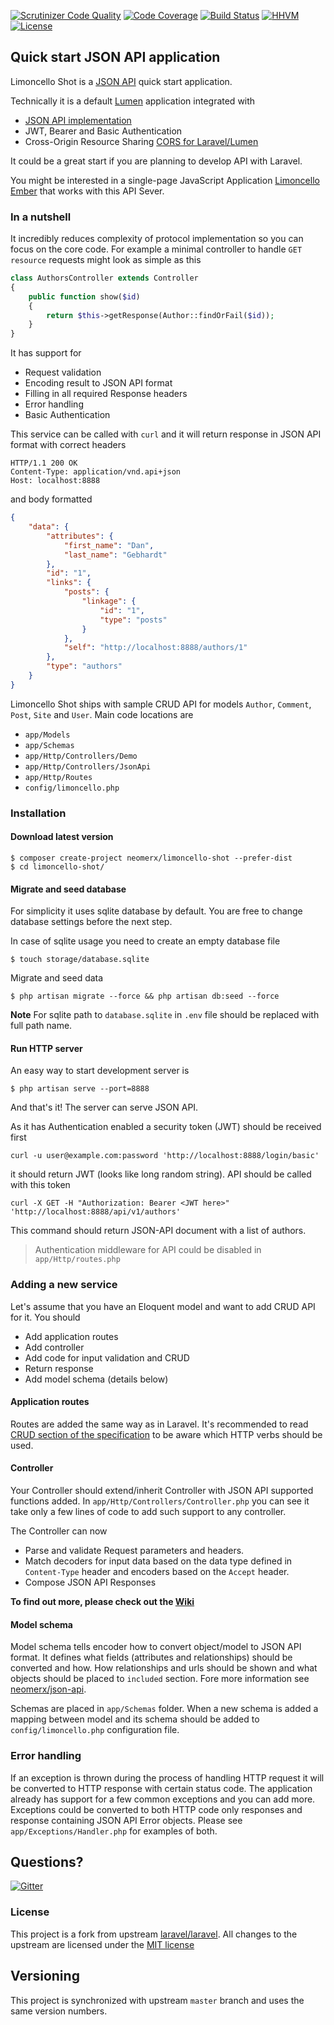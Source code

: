 [![Scrutinizer Code Quality](https://scrutinizer-ci.com/g/neomerx/json-api/badges/quality-score.png?b=master)](https://scrutinizer-ci.com/g/neomerx/json-api/?branch=master)
[![Code Coverage](https://scrutinizer-ci.com/g/neomerx/json-api/badges/coverage.png?b=master)](https://scrutinizer-ci.com/g/neomerx/json-api/?branch=master)
[![Build Status](https://travis-ci.org/neomerx/json-api.svg?branch=master)](https://travis-ci.org/neomerx/json-api)
[![HHVM](https://img.shields.io/hhvm/neomerx/json-api.svg)](https://travis-ci.org/neomerx/json-api)
[![License](https://poser.pugx.org/neomerx/limoncello-shot/license.svg)](https://packagist.org/packages/neomerx/limoncello-shot)

## Quick start JSON API application

Limoncello Shot is a [JSON API](http://jsonapi.org/) quick start application.
 
Technically it is a default [Lumen](https://github.com/laravel/lumen) application integrated with
- [JSON API implementation](https://github.com/neomerx/json-api)
- JWT, Bearer and Basic Authentication
- Cross-Origin Resource Sharing [CORS for Laravel/Lumen](https://github.com/neomerx/cors-illuminate)

It could be a great start if you are planning to develop API with Laravel.

You might be interested in a single-page JavaScript Application [Limoncello Ember](https://github.com/neomerx/limoncello-ember) that works with this API Sever.

### In a nutshell

It incredibly reduces complexity of protocol implementation so you can focus on the core code. For example a minimal controller to handle ```GET resource``` requests might look as simple as this

```php
class AuthorsController extends Controller
{
	public function show($id)
	{
        return $this->getResponse(Author::findOrFail($id));
    }
}
```

It has support for

* Request validation
* Encoding result to JSON API format
* Filling in all required Response headers
* Error handling
* Basic Authentication

This service can be called with ```curl``` and it will return response in JSON API format with correct headers

```
HTTP/1.1 200 OK
Content-Type: application/vnd.api+json
Host: localhost:8888
```

and body formatted

```json
{
    "data": {
        "attributes": {
            "first_name": "Dan", 
            "last_name": "Gebhardt"
        }, 
        "id": "1", 
        "links": {
            "posts": {
                "linkage": {
                    "id": "1", 
                    "type": "posts"
                }
            }, 
            "self": "http://localhost:8888/authors/1"
        }, 
        "type": "authors"
    }
}
```

Limoncello Shot ships with sample CRUD API for models ```Author```, ```Comment```, ```Post```, ```Site``` and ```User```. Main code locations are

* ```app/Models```
* ```app/Schemas```
* ```app/Http/Controllers/Demo```
* ```app/Http/Controllers/JsonApi```
* ```app/Http/Routes```
* ```config/limoncello.php```

### Installation

#### Download latest version

```
$ composer create-project neomerx/limoncello-shot --prefer-dist
$ cd limoncello-shot/
```

#### Migrate and seed database

For simplicity it uses sqlite database by default. You are free to change database settings before the next step.

In case of sqlite usage you need to create an empty database file

```
$ touch storage/database.sqlite
```

Migrate and seed data

```
$ php artisan migrate --force && php artisan db:seed --force
```

**Note** For sqlite path to `database.sqlite` in `.env` file should be replaced with full path name.

#### Run HTTP server

An easy way to start development server is

```
$ php artisan serve --port=8888
```

And that's it! The server can serve JSON API.

As it has Authentication enabled a security token (JWT) should be received first

```
curl -u user@example.com:password 'http://localhost:8888/login/basic'
```

it should return JWT (looks like long random string). API should be called with this token

```
curl -X GET -H "Authorization: Bearer <JWT here>" 'http://localhost:8888/api/v1/authors'
```

This command should return JSON-API document with a list of authors.

> Authentication middleware for API could be disabled in `app/Http/routes.php`

### Adding a new service

Let's assume that you have an Eloquent model and want to add CRUD API for it. You should

* Add application routes
* Add controller
* Add code for input validation and CRUD
* Return response
* Add model schema (details below)

#### Application routes

Routes are added the same way as in Laravel. It's recommended to read [CRUD section of the specification](http://jsonapi.org/format/#crud) to be aware which HTTP verbs should be used.

#### Controller

Your Controller should extend/inherit Controller with JSON API supported functions added. In ```app/Http/Controllers/Controller.php``` you can see it take only a few lines of code to add such support to any controller.

The Controller can now

- Parse and validate Request parameters and headers.
- Match decoders for input data based on the data type defined in ```Content-Type``` header and encoders based on the ```Accept``` header.
- Compose JSON API Responses

**To find out more, please check out the [Wiki](https://github.com/neomerx/limoncello/wiki)**

#### Model schema

Model schema tells encoder how to convert object/model to JSON API format. It defines what fields (attributes and relationships) should be converted and how. How relationships and urls should be shown and what objects should be placed to ```included``` section. Fore more information see [neomerx/json-api](https://github.com/neomerx/json-api).

Schemas are placed in ```app/Schemas``` folder. When a new schema is added a mapping between model and its schema should be added to ```config/limoncello.php``` configuration file.

### Error handling

If an exception is thrown during the process of handling HTTP request it will be converted to HTTP response with certain status code. The application already has support for a few common exceptions and you can add more. Exceptions could be converted to both HTTP code only responses and response containing JSON API Error objects. Please see ```app/Exceptions/Handler.php``` for examples of both.


## Questions?

[![Gitter](https://badges.gitter.im/Join%20Chat.svg)](https://gitter.im/neomerx/json-api)

### License

This project is a fork from upstream [laravel/laravel](https://github.com/laravel/laravel). All changes to the upstream are licensed under the [MIT license](http://opensource.org/licenses/MIT)

## Versioning

This project is synchronized with upstream ```master``` branch and uses the same version numbers.

